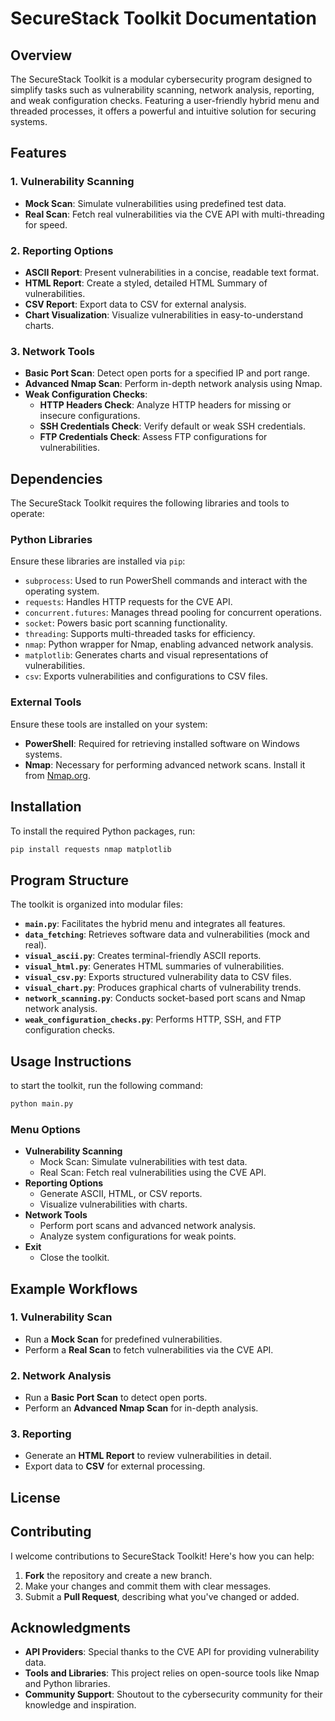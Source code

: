 # **SecureStack Toolkit Documentation**

## **Overview**
The SecureStack Toolkit is a modular cybersecurity program designed to simplify tasks such as vulnerability scanning, network analysis, reporting, and weak configuration checks. Featuring a user-friendly hybrid menu and threaded processes, it offers a powerful and intuitive solution for securing systems.

## **Features**
### **1. Vulnerability Scanning**
- **Mock Scan**: Simulate vulnerabilities using predefined test data.
- **Real Scan**: Fetch real vulnerabilities via the CVE API with multi-threading for speed.

### **2. Reporting Options**
- **ASCII Report**: Present vulnerabilities in a concise, readable text format.
- **HTML Report**: Create a styled, detailed HTML Summary of vulnerabilities.
- **CSV Report**: Export data to CSV for external analysis.
- **Chart Visualization**: Visualize vulnerabilities in easy-to-understand charts.

### **3. Network Tools**
- **Basic Port Scan**: Detect open ports for a specified IP and port range.
- **Advanced Nmap Scan**: Perform in-depth network analysis using Nmap.
- **Weak Configuration Checks**:
  - **HTTP Headers Check**: Analyze HTTP headers for missing or insecure configurations.
  - **SSH Credentials Check**: Verify default or weak SSH credentials.
  - **FTP Credentials Check**: Assess FTP configurations for vulnerabilities.
 
## **Dependencies**
The SecureStack Toolkit requires the following libraries and tools to operate:
### **Python Libraries**
Ensure these libraries are installed via `pip`:
- `subprocess`: Used to run PowerShell commands and interact with the operating system.
- `requests`: Handles HTTP requests for the CVE API.
- `concurrent.futures`: Manages thread pooling for concurrent operations.
- `socket`: Powers basic port scanning functionality.
- `threading`: Supports multi-threaded tasks for efficiency.
- `nmap`: Python wrapper for Nmap, enabling advanced network analysis.
- `matplotlib`: Generates charts and visual representations of vulnerabilities.
- `csv`: Exports vulnerabilities and configurations to CSV files.

### **External Tools**
Ensure these tools are installed on your system:
- **PowerShell**: Required for retrieving installed software on Windows systems.
- **Nmap**: Necessary for performing advanced network scans. Install it from [Nmap.org](https://nmap.org/download.html).

## **Installation**
To install the required Python packages, run:
```bash
pip install requests nmap matplotlib
```

## **Program Structure**
The toolkit is organized into modular files:
- **`main.py`**: Facilitates the hybrid menu and integrates all features.
- **`data_fetching`**: Retrieves software data and vulnerabilities (mock and real).
- **`visual_ascii.py`**: Creates terminal-friendly ASCII reports.
- **`visual_html.py`**: Generates HTML summaries of vulnerabilities.
- **`visual_csv.py`**: Exports structured vulnerability data to CSV files.
- **`visual_chart.py`**: Produces graphical charts of vulnerability trends.
- **`network_scanning.py`**: Conducts socket-based port scans and Nmap network analysis.
- **`weak_configuration_checks.py`**: Performs HTTP, SSH, and FTP configuration checks.

## **Usage Instructions**
to start the toolkit, run the following command:
```bash
python main.py
```

### **Menu Options**
- **Vulnerability Scanning**
  - Mock Scan: Simulate vulnerabilities with test data.
  - Real Scan: Fetch real vulnerabilities using the CVE API.
- **Reporting Options**
  - Generate ASCII, HTML, or CSV reports.
  - Visualize vulnerabilities with charts.
- **Network Tools**
  - Perform port scans and advanced network analysis.
  - Analyze system configurations for weak points.
- **Exit**
  - Close the toolkit.


## **Example Workflows**
### **1. Vulnerability Scan**
- Run a **Mock Scan** for predefined vulnerabilities.
- Perform a **Real Scan** to fetch vulnerabilities via the CVE API.

### **2. Network Analysis**
- Run a **Basic Port Scan** to detect open ports.
- Perform an **Advanced Nmap Scan** for in-depth analysis.

### **3. Reporting**
- Generate an **HTML Report** to review vulnerabilities in detail.
- Export data to **CSV** for external processing.

## **License**

## **Contributing**

I welcome contributions to SecureStack Toolkit! Here's how you can help:
1. **Fork** the repository and create a new branch.
2. Make your changes and commit them with clear messages.
3. Submit a **Pull Request**, describing what you've changed or added.

## **Acknowledgments**

- **API Providers**: Special thanks to the CVE API for providing vulnerability data.
- **Tools and Libraries**: This project relies on open-source tools like Nmap and Python libraries.
- **Community Support**: Shoutout to the cybersecurity community for their knowledge and inspiration.
